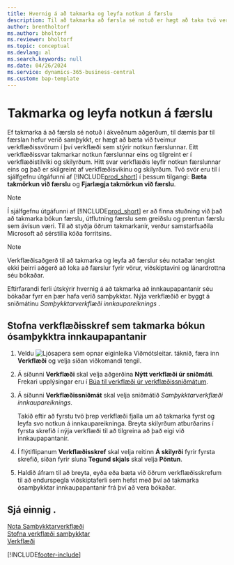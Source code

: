 ```yaml
---
title: Hvernig á að takmarka og leyfa notkun á færslu
description: Til að takmarka að færsla sé notuð er hægt að taka tvö verkflæðissvör í verkflæði sem stýrir notkun færslunnar.
author: brentholtorf
ms.author: bholtorf
ms.reviewer: bholtorf
ms.topic: conceptual
ms.devlang: al
ms.search.keywords: null
ms.date: 04/26/2024
ms.service: dynamics-365-business-central
ms.custom: bap-template
---
```

# Takmarka og leyfa notkun á færslu

Ef takmarka á að færsla sé notuð í ákveðnum aðgerðum, til dæmis þar til færslan hefur verið samþykkt, er hægt að bæta við tveimur verkflæðissvörum í því verkflæði sem stýrir notkun færslunnar. Eitt verkflæðissvar takmarkar notkun færslunnar eins og tilgreint er í verkflæðistilviki og skilyrðum. Hitt svar verkflæðis leyfir notkun færslunnar eins og það er skilgreint af verkflæðisvikinu og skilyrðum. Tvö svör eru til í sjálfgefnu útgáfunni af [!INCLUDE[prod_short](includes/prod_short.md)] í þessum tilgangi: **Bæta takmörkun við færslu** og **Fjarlægja takmörkun við færslu**.

> [!NOTE]  
> Í sjálfgefnu útgáfunni af [!INCLUDE[prod_short](includes/prod_short.md)] er að finna stuðning við það að takmarka bókun færslu, útflutning færslu sem greiðslu og prentun færslu sem ávísun væri. Til að styðja öðrum takmarkanir, verður samstarfsaðila Microsoft að sérstilla kóða forritsins.  

> [!NOTE]  
> Verkflæðisaðgerð til að takmarka og leyfa að færslur séu notaðar tengist ekki þeirri aðgerð að loka að færslur fyrir vörur, viðskiptavini  og lánardrottna séu bókaðar.

Eftirfarandi ferli útskýrir hvernig á að takmarka að innkaupapantanir séu bókaðar fyrr en þær hafa verið samþykktar. Nýja verkflæðið er byggt á sniðmátinu *Samþykktarverkflæði innkaupareiknings* .  

## Stofna verkflæðisskref sem takmarka bókun ósamþykktra innkaupapantanir

1. Veldu ![Ljósapera sem opnar eiginleika Viðmótsleitar.](media/ui-search/search_small.png "Segðu mér hvað þú vilt gera") táknið, færa inn **Verkflæði** og velja síðan viðkomandi tengil.  
2. Á síðunni **Verkflæði** skal velja aðgerðina **Nýtt verkflæði úr sniðmáti**. Frekari upplýsingar eru í [Búa til verkflæði úr verkflæðissniðmátum](across-how-to-create-workflows-from-workflow-templates.md).
3. Á síðunni **Verkflæðissniðmát** skal velja sniðmátið *Samþykktarverkflæði innkaupareiknings*.  

   Takið eftir að fyrstu tvö þrep verkflæði fjalla um að takmarka fyrst og leyfa svo notkun á innkaupareikninga. Breyta skilyrðum atburðarins í fyrsta skrefið í nýja verkflæði til að tilgreina að það eigi við innkaupapantanir.  
4. Í flýtiflipanum **Verkflæðisskref** skal velja reitinn **Á skilyrði** fyrir fyrsta skrefið, síðan fyrir síuna **Tegund skjals** skal velja **Pöntun**.  
5. Haldið áfram til að breyta, eyða eða bæta við öðrum verkflæðisskrefum til að endurspegla viðskiptaferli sem hefst með því að takmarka ósamþykktar innkaupapantanir frá því að vera bókaðar.  

## Sjá einnig .

[Nota Samþykktarverkflæði](across-use-workflows.md)  
[Stofna verkflæði samþykktar](across-how-to-create-workflows.md)  
[Verkflæði](across-workflow.md)  

[!INCLUDE[footer-include](includes/footer-banner.md)]
